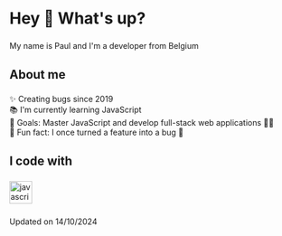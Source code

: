 <h1 align="left">Hey 👋 What's up?</h1>

###

<p align="left">My name is Paul and I'm a developer from Belgium</p>

###

<h2 align="left">About me</h2>

###

<p align="left">✨ Creating bugs since 2019<br>📚 I'm currently learning JavaScript<br>🎯 Goals: Master JavaScript and develop full-stack web applications 🧙‍♂️<br>🎲 Fun fact: I once turned a feature into a bug 🫣</p>

###

<h2 align="left">I code with</h2>

###

<div align="left">
  <img src="https://cdn.jsdelivr.net/gh/devicons/devicon/icons/javascript/javascript-original.svg" height="40" alt="javascript logo"  />
</div>

###

Updated on 14/10/2024